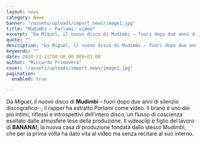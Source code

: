 ```yaml
---
layout: news
category: News
banner: "/assets/uploads/import.news/image1.jpg"
title: "Mudimbi – Parlami: video"
excerpt: "Da Miguel, il nuovo disco di Mudimbi – fuori dopo due anni di silenzio discografico -, il rapper ha estratto Parlami come video. Il brano è uno dei più intimi, riflessi e introspettivi dell’intero disco, un flusso di coscienza esaltato dalle atmosfere tese della produzione. Il videoclip è figlio del lavoro di BANANA!, la nuova [&hellip"
quote: ""
description: "Da Miguel, il nuovo disco di Mudimbi – fuori dopo due anni di silenzio discografico -, il rapper ha estratto Parlami come video. Il brano è uno dei più intimi, riflessi e introspettivi dell’intero disco, un flusso di coscienza esaltato dalle atmosfere tese della produzione. Il videoclip è figlio del lavoro di BANANA!, la nuova [&hellip"
keywords: ""
date: 2020-11-11T00:00:00.000+01:00
author: "Riccardo Primavera"
cover: "/assets/uploads/import.news/image1.jpg"
pagination:
  enabled: true

---
```


Da _Miguel_, il nuovo disco di **Mudimbi** – fuori dopo due anni di silenzio discografico -, il rapper ha estratto _Parlami_ come video. Il brano è uno dei più intimi, riflessi e introspettivi dell’intero disco, un flusso di coscienza esaltato dalle atmosfere tese della produzione. Il videoclip è figlio del lavoro di **BANANA!**, la nuova casa di produzione fondata dallo stesso Mudimbi, che per la prima volta ha dato vita al video ma senza recitare al suo interno.